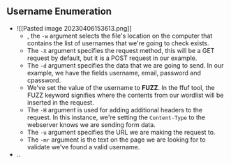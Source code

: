 
**Username Enumeration**
-    
- ![[Pasted image 20230406153613.png]]
	- , the `-w` argument selects the file's location on the computer that contains the list of usernames that we're going to check exists. 
	- The `-X` argument specifies the request method, this will be a GET request by default, but it is a POST request in our example.
	- The `-d` argument specifies the data that we are going to send. In our example, we have the fields username, email, password and cpassword. 
	- We've set the value of the username to **FUZZ**. In the ffuf tool, the FUZZ keyword signifies where the contents from our wordlist will be inserted in the request. 
	- The `-H` argument is used for adding additional headers to the request. In this instance, we're setting the `Content-Type` to the webserver knows we are sending form data. 
	- The `-u` argument specifies the URL we are making the request to.
	- The `-mr` argument is the text on the page we are looking for to validate we've found a valid username.
- ..